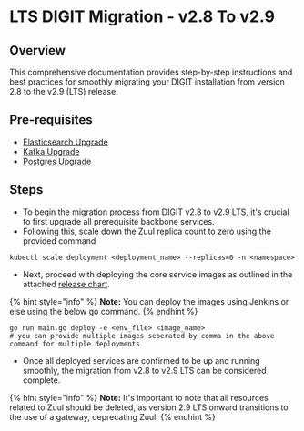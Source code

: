 # LTS DIGIT Migration - v2.8 To v2.9

## Overview

This comprehensive documentation provides step-by-step instructions and best practices for smoothly migrating your DIGIT installation from version 2.8 to the v2.9 (LTS) release.

## Pre-requisites

* [Elasticsearch Upgrade](https://core.digit.org/guides/operations-guide/availability/backbone-services/elastic-search)
* [Kafka Upgrade](https://core.digit.org/guides/operations-guide/availability/backbone-services/kafka)
* [Postgres Upgrade](updating-rds-version-in-aws.md)

## Steps

* To begin the migration process from DIGIT v2.8 to v2.9 LTS, it's crucial to first upgrade all prerequisite backbone services.
* Following this, scale down the Zuul replica count to zero using the provided command

```
kubectl scale deployment <deployment_name> --replicas=0 -n <namespace>
```

* Next, proceed with deploying the core service images as outlined in the attached [release chart](https://github.com/egovernments/DIGIT-DevOps/blob/digit-lts-go/config-as-code/product-release-charts/DIGIT/dependancy\_chart-digit-v2.9.yaml#L19-L60).

{% hint style="info" %}
**Note:** You can deploy the images using Jenkins or else using the below go command.
{% endhint %}

```
go run main.go deploy -e <env_file> <image_name>
# you can provide multiple images seperated by comma in the above command for multiple deployments
```

* Once all deployed services are confirmed to be up and running smoothly, the migration from v2.8 to v2.9 LTS can be considered complete.

{% hint style="info" %}
**Note:**  It's important to note that all resources related to Zuul should be deleted, as version 2.9 LTS onward transitions to the use of a gateway, deprecating Zuul.
{% endhint %}

